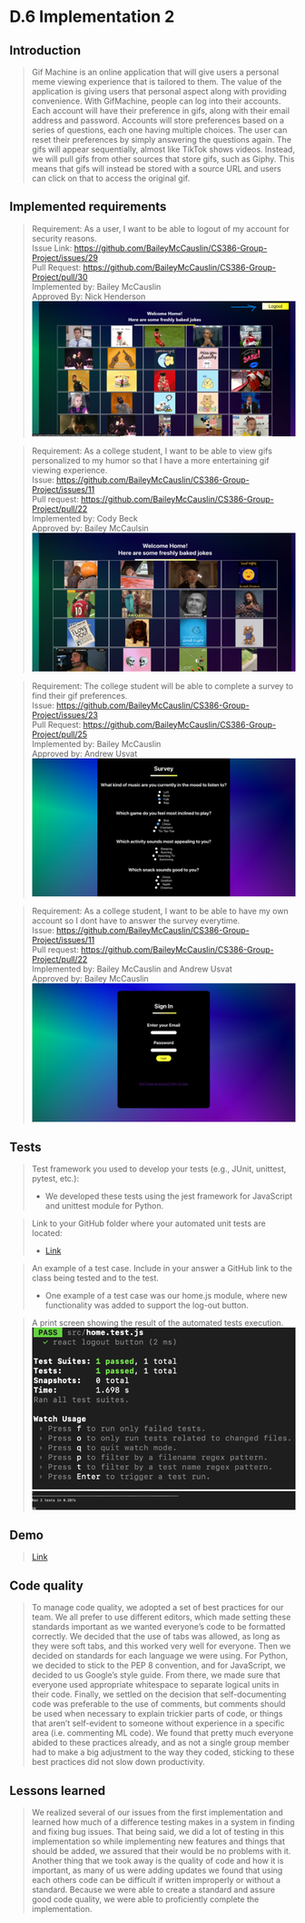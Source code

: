 # D.6 Implementation 2

## Introduction
> Gif Machine is an online application that will give users a personal meme viewing experience that is tailored to them. The value of the application is giving users that personal aspect along with providing convenience. With GifMachine, people can log into their accounts. Each account will have their preference in gifs, along with their email address and password. Accounts will store preferences based on a series of questions, each one having multiple choices. The user can reset their preferences by simply answering the questions again. The gifs will appear sequentially, almost like TikTok shows videos. Instead, we will pull gifs from other sources that store gifs, such as Giphy. This means that gifs will instead be stored with a source URL and users can click on that to access the original gif.

## Implemented requirements
> Requirement: As a user, I want to be able to logout of my account for security reasons. <br>
  Issue  Link: https://github.com/BaileyMcCauslin/CS386-Group-Project/issues/29 <br>
  Pull Request: https://github.com/BaileyMcCauslin/CS386-Group-Project/pull/30 <br>
  Implemented by: Bailey McCauslin <br>
  Approved By: Nick Henderson <br>
  ![Alt text](https://github.com/BaileyMcCauslin/CS386-Group-Project/blob/Deliverable-6/logoutBtn.png)

> Requirement: As a college student, I want to be able to view gifs personalized to my humor so that I have a more entertaining gif viewing experience. <br>
  Issue: https://github.com/BaileyMcCauslin/CS386-Group-Project/issues/11 <br>
  Pull request: https://github.com/BaileyMcCauslin/CS386-Group-Project/pull/22 <br>
  Implemented by: Cody Beck <br>
  Approved by: Bailey McCaulsin <br>
  ![alt text](https://github.com/BaileyMcCauslin/CS386-Group-Project/blob/Deliveriable-4/images/display.png)
  
> Requirement: The college student will be able to complete a survey to find their gif preferences. <br>
  Issue: https://github.com/BaileyMcCauslin/CS386-Group-Project/issues/23 <br>
  Pull Request: https://github.com/BaileyMcCauslin/CS386-Group-Project/pull/25<br>
  Implemented by: Bailey McCauslin <br>
  Approved by: Andrew Usvat<br>
  ![alt text](https://github.com/BaileyMcCauslin/CS386-Group-Project/blob/Deliveriable-4/images/survey.png)  
  
> Requirement: As a college student, I want to be able to have my own account so I dont have to answer the survey everytime. <br>
  Issue:  https://github.com/BaileyMcCauslin/CS386-Group-Project/issues/11 <br>
  Pull request: https://github.com/BaileyMcCauslin/CS386-Group-Project/pull/22 <br>
  Implemented by: Bailey McCauslin and Andrew Usvat <br>
  Approved by: Bailey McCauslin <br>
  ![alt text](https://github.com/BaileyMcCauslin/CS386-Group-Project/blob/Deliveriable-4/images/login.png)

## Tests
> Test framework you used to develop your tests (e.g., JUnit, unittest, pytest, etc.): 
> - We developed these tests using the jest framework for JavaScript and unittest module for Python.

> Link to your GitHub folder where your automated unit tests are located:
> - [Link](https://github.com/BaileyMcCauslin/CS386-Group-Project/tree/testing)

> An example of a test case. Include in your answer a GitHub link to the class being tested and to the test.
> - One example of a test case was our home.js module, where new functionality was added to support the log-out button.

> A print screen showing the result of the automated tests execution. 
> ![Alt text](images/testing.png "Testing")
> ![Alt text](images/python-testing.png "Unittest")

## Demo
> [Link](https://drive.google.com/file/d/1WTCitaCNVhMoCstSflGwASf2DYTlcQX1/view?usp=sharing)

## Code quality
> To manage code quality, we adopted a set of best practices for our team. We all prefer to use different editors, which made setting these standards important as we wanted everyone’s code to be formatted correctly. We decided that the use of tabs was allowed, as long as they were soft tabs, and this worked very well for everyone. Then we decided on standards for each language we were using. For Python, we decided to stick to the PEP 8 convention, and for JavaScript, we decided to us Google’s style guide. From there, we made sure that everyone used appropriate whitespace to separate logical units in their code. Finally, we settled on the decision that self-documenting code was preferable to the use of comments, but comments should be used when necessary to explain trickier parts of code, or things that aren’t self-evident to someone without experience in a specific area (i.e. commenting ML code). We found that pretty much everyone abided to these practices already, and as not a single group member had to make a big adjustment to the way they coded, sticking to these best practices did not slow down productivity.

## Lessons learned
> We realized several of our issues from the first implementation and learned how much of a difference testing makes in a system in finding and fixing bug issues. That being said, we did a lot of testing in this implementation so while implementing new features and things that should be added, we assured that their would be no problems with it. Another thing that we took away is the quality of code and how it is important, as many of us were adding updates we found that using each others code can be difficult if written improperly or without a standard. Because we were able to create a standard and assure good code quality, we were able to proficiently complete the implementation.


